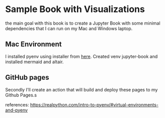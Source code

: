 # Sample Book with Visualizations

the main goal with this book is to create a Jupyter Book with some minimal dependencies that I can run on my Mac and Windows laptop.


## Mac Environment

I installed pyenv using installer from [here]().
Created venv jupyter-book and installed mermaid and altair.

## GitHub pages

Secondly I'll create an action that will build and deploy these pages to my Github Pages.s

references:
https://realpython.com/intro-to-pyenv/#virtual-environments-and-pyenv
